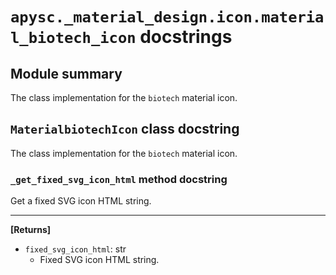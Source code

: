 # `apysc._material_design.icon.material_biotech_icon` docstrings

## Module summary

The class implementation for the `biotech` material icon.

## `MaterialbiotechIcon` class docstring

The class implementation for the `biotech` material icon.

### `_get_fixed_svg_icon_html` method docstring

Get a fixed SVG icon HTML string.<hr>

**[Returns]**

- `fixed_svg_icon_html`: str
  - Fixed SVG icon HTML string.